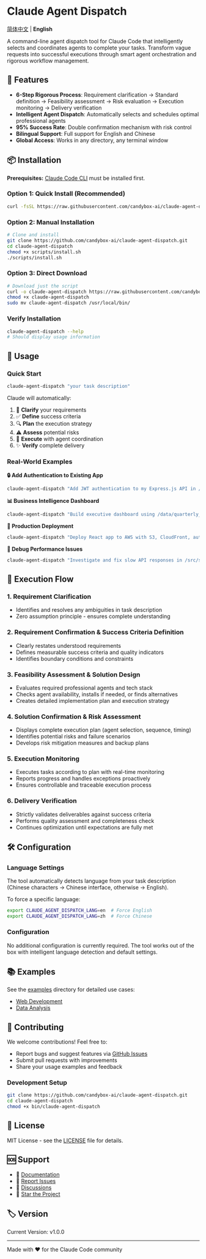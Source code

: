 # Claude Agent Dispatch

[简体中文](./docs/README_zh.md) | **English**

A command-line agent dispatch tool for Claude Code that intelligently selects and coordinates agents to complete your tasks. Transform vague requests into successful executions through smart agent orchestration and rigorous workflow management.

## 🎯 Features

- **6-Step Rigorous Process**: Requirement clarification → Standard definition → Feasibility assessment → Risk evaluation → Execution monitoring → Delivery verification
- **Intelligent Agent Dispatch**: Automatically selects and schedules optimal professional agents
- **95% Success Rate**: Double confirmation mechanism with risk control
- **Bilingual Support**: Full support for English and Chinese
- **Global Access**: Works in any directory, any terminal window

## 📦 Installation

**Prerequisites:** [Claude Code CLI](https://github.com/anthropics/claude-code) must be installed first.

### Option 1: Quick Install (Recommended)
```bash
curl -fsSL https://raw.githubusercontent.com/candybox-ai/claude-agent-dispatch/main/scripts/install.sh | bash
```

### Option 2: Manual Installation
```bash
# Clone and install
git clone https://github.com/candybox-ai/claude-agent-dispatch.git
cd claude-agent-dispatch
chmod +x scripts/install.sh
./scripts/install.sh
```

### Option 3: Direct Download
```bash
# Download just the script
curl -o claude-agent-dispatch https://raw.githubusercontent.com/candybox-ai/claude-agent-dispatch/main/bin/claude-agent-dispatch
chmod +x claude-agent-dispatch
sudo mv claude-agent-dispatch /usr/local/bin/
```

### Verify Installation
```bash
claude-agent-dispatch --help
# Should display usage information
```

## 🚀 Usage

### Quick Start
```bash
claude-agent-dispatch "your task description"
```

Claude will automatically:
1. 📝 **Clarify** your requirements
2. ✅ **Define** success criteria
3. 🔍 **Plan** the execution strategy
4. ⚠️ **Assess** potential risks
5. 🚀 **Execute** with agent coordination
6. ✨ **Verify** complete delivery

### Real-World Examples

**🔒 Add Authentication to Existing App**
```bash
claude-agent-dispatch "Add JWT authentication to my Express.js API in /src/api/ with login, register, password reset, and email verification features"
```

**📊 Business Intelligence Dashboard**
```bash
claude-agent-dispatch "Build executive dashboard using /data/quarterly_sales.xlsx showing revenue trends, regional performance, top products, and growth forecasts with interactive Plotly charts"
```

**🚀 Production Deployment**
```bash
claude-agent-dispatch "Deploy React app to AWS with S3, CloudFront, auto-scaling, SSL certificates, and CI/CD pipeline using GitHub Actions"
```

**🐛 Debug Performance Issues**
```bash
claude-agent-dispatch "Investigate and fix slow API responses in /src/services/ - analyze bottlenecks, optimize database queries, implement caching, and achieve <200ms response time"
```

## 🔄 Execution Flow

### 1. Requirement Clarification
- Identifies and resolves any ambiguities in task description
- Zero assumption principle - ensures complete understanding

### 2. Requirement Confirmation & Success Criteria Definition
- Clearly restates understood requirements
- Defines measurable success criteria and quality indicators
- Identifies boundary conditions and constraints

### 3. Feasibility Assessment & Solution Design
- Evaluates required professional agents and tech stack
- Checks agent availability, installs if needed, or finds alternatives
- Creates detailed implementation plan and execution strategy

### 4. Solution Confirmation & Risk Assessment
- Displays complete execution plan (agent selection, sequence, timing)
- Identifies potential risks and failure scenarios
- Develops risk mitigation measures and backup plans

### 5. Execution Monitoring
- Executes tasks according to plan with real-time monitoring
- Reports progress and handles exceptions proactively
- Ensures controllable and traceable execution process

### 6. Delivery Verification
- Strictly validates deliverables against success criteria
- Performs quality assessment and completeness check
- Continues optimization until expectations are fully met

## 🛠️ Configuration

### Language Settings
The tool automatically detects language from your task description (Chinese characters → Chinese interface, otherwise → English).

To force a specific language:
```bash
export CLAUDE_AGENT_DISPATCH_LANG=en  # Force English
export CLAUDE_AGENT_DISPATCH_LANG=zh  # Force Chinese
```

### Configuration
No additional configuration is currently required. The tool works out of the box with intelligent language detection and default settings.

## 📚 Examples

See the [examples](./examples/) directory for detailed use cases:
- [Web Development](./examples/web-development.md)
- [Data Analysis](./examples/data-analysis.md)

## 🤝 Contributing

We welcome contributions! Feel free to:
- Report bugs and suggest features via [GitHub Issues](https://github.com/candybox-ai/claude-agent-dispatch/issues)
- Submit pull requests with improvements
- Share your usage examples and feedback

### Development Setup
```bash
git clone https://github.com/candybox-ai/claude-agent-dispatch.git
cd claude-agent-dispatch
chmod +x bin/claude-agent-dispatch
```

## 📄 License

MIT License - see the [LICENSE](./LICENSE) file for details.

## 🆘 Support

- 📖 [Documentation](./docs/)
- 🐛 [Report Issues](https://github.com/candybox-ai/claude-agent-dispatch/issues)
- 💬 [Discussions](https://github.com/candybox-ai/claude-agent-dispatch/discussions)
- 🌟 [Star the Project](https://github.com/candybox-ai/claude-agent-dispatch)

## 🏷️ Version

Current Version: v1.0.0

---

Made with ❤️ for the Claude Code community